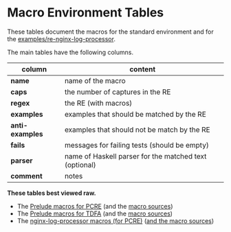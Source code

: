 Macro Environment Tables
========================

These tables document the macros for the standard environment and for the
[examples/re-nginx-log-processor](../re-examples/nginx-log-processor.lhs).

The main tables have the following columns.

| column             | content                                               |
|--------------------|-------------------------------------------------------|
| **name**           | name of the macro                                     |
| **caps**           | the number of captures in the RE                      |
| **regex**          | the RE (with macros)                                  |
| **examples**       | examples that should be matched by the RE             |
| **anti-examples**  | examples that should not be match by the RE           |
| **fails**          | messages for failing tests (should be empty)          |
| **parser**         | name of Haskell parser for the matched text (optional)|
| **comment**        | notes                                                 |

**These tables best viewed raw.**

  * The [Prelude macros for PCRE](prelude-PCRE.md) (and the [macro sources](prelude-PCRE.txt))
  * The [Prelude macros for TDFA](prelude-TDFA.md) (and the [macro sources](prelude-TDFA.txt))
  * The [nginx-log-processor macros (for PCRE)](nginx-log-processor-PCRE.md) ([and the macro sources](nginx-log-processor-PCRE.txt))

